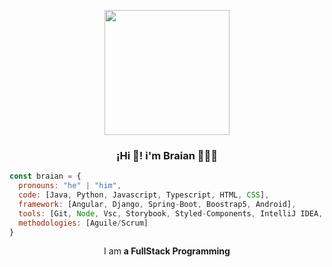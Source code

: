 
<p align="center" width="300" >
<img align="center"width="200" src="https://user-images.githubusercontent.com/95662710/208617544-901077fa-f817-4b64-8185-1aeef6f6afda.jpg"/>
<h3 align="center">¡Hi 👋! i'm Braian 👨🏻‍💻</h3>

</p>


```javascript
const braian = {
  pronouns: "he" | "him",
  code: [Java, Python, Javascript, Typescript, HTML, CSS],
  framework: [Angular, Django, Spring-Boot, Boostrap5, Android],
  tools: [Git, Node, Vsc, Storybook, Styled-Components, IntelliJ IDEA, Android Studio, Jira, Figma, Canva],
  methodologies: [Aguile/Scrum]
}
```
<p align="center">I am <strong> a FullStack Programming</strong></p>
